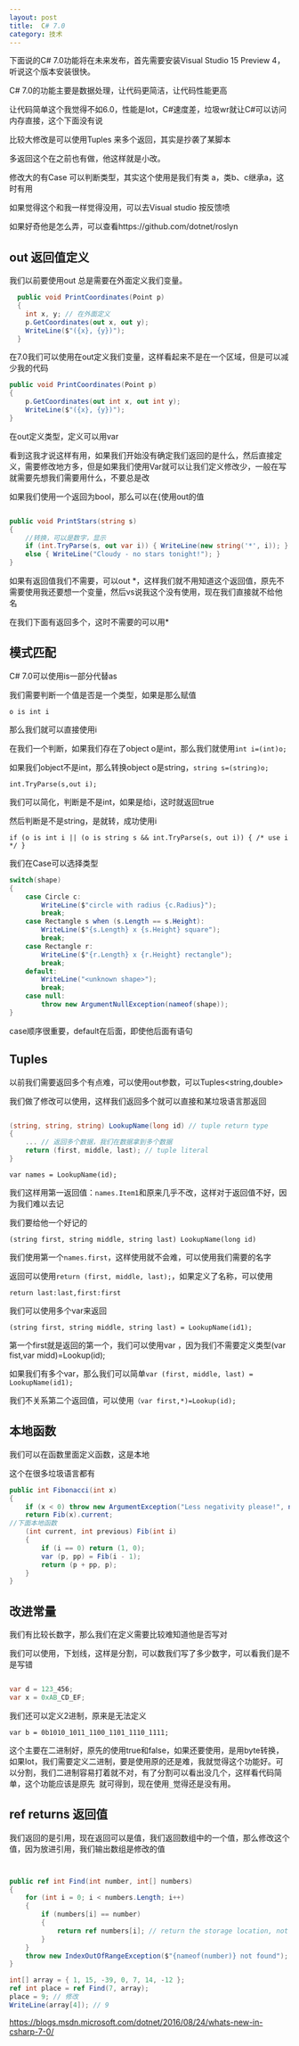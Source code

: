 ```yaml
---
layout: post
title:  C# 7.0 
category: 技术 
---
```


下面说的C# 7.0功能将在未来发布，首先需要安装Visual Studio 15 Preview 4，听说这个版本安装很快。
<!--more-->

C# 7.0的功能主要是数据处理，让代码更简洁，让代码性能更高

让代码简单这个我觉得不如6.0，性能是Iot，C#速度差，垃圾wr就让C#可以访问内存直接，这个下面没有说

比较大修改是可以使用Tuples 来多个返回，其实是抄袭了某脚本

多返回这个在之前也有做，他这样就是小改。

修改大的有Case 可以判断类型，其实这个使用是我们有类 a，类b、c继承a，这时有用

如果觉得这个和我一样觉得没用，可以去Visual studio 按反馈喷

如果好奇他是怎么弄，可以查看https://github.com/dotnet/roslyn

## out 返回值定义

我们以前要使用out 总是需要在外面定义我们变量。

```csharp
  public void PrintCoordinates(Point p)
  {
    int x, y; // 在外面定义
    p.GetCoordinates(out x, out y);
    WriteLine($"({x}, {y})");
  }
```

在7.0我们可以使用在out定义我们变量，这样看起来不是在一个区域，但是可以减少我的代码

```csharp
public void PrintCoordinates(Point p)
{
    p.GetCoordinates(out int x, out int y);
    WriteLine($"({x}, {y})");
}
```

在out定义类型，定义可以用var

看到这我才说这样有用，如果我们开始没有确定我们返回的是什么，然后直接定义，需要修改地方多，但是如果我们使用Var就可以让我们定义修改少，一般在写就需要先想我们需要用什么，不要总是改

如果我们使用一个返回为bool，那么可以在{使用out的值

```csharp

public void PrintStars(string s)
{
    //转换，可以是数字，显示
    if (int.TryParse(s, out var i)) { WriteLine(new string('*', i)); }
    else { WriteLine("Cloudy - no stars tonight!"); }
}

```

如果有返回值我们不需要，可以out \*，这样我们就不用知道这个返回值，原先不需要使用我还要想一个变量，然后vs说我这个没有使用，现在我们直接就不给他名

在我们下面有返回多个，这时不需要的可以用\*

## 模式匹配

C# 7.0可以使用is一部分代替as

我们需要判断一个值是否是一个类型，如果是那么赋值

`o is int i`

那么我们就可以直接使用i

在我们一个判断，如果我们存在了object o是int，那么我们就使用`int i=(int)o;`

如果我们object不是int，那么转换object o是string，`string s=(string)o;`

`int.TryParse(s,out i);`

我们可以简化，判断是不是int，如果是给i，这时就返回true

然后判断是不是string，是就转，成功使用i

`if (o is int i || (o is string s && int.TryParse(s, out i)) { /* use i */ }`

我们在Case可以选择类型

```csharp
switch(shape)
{
    case Circle c:
        WriteLine($"circle with radius {c.Radius}");
        break;
    case Rectangle s when (s.Length == s.Height):
        WriteLine($"{s.Length} x {s.Height} square");
        break;
    case Rectangle r:
        WriteLine($"{r.Length} x {r.Height} rectangle");
        break;
    default:
        WriteLine("<unknown shape>");
        break;
    case null:
        throw new ArgumentNullException(nameof(shape));
}
```

case顺序很重要，default在后面，即使他后面有语句

## Tuples

以前我们需要返回多个有点难，可以使用out参数，可以Tuples<string,double>

我们做了修改可以使用，这样我们返回多个就可以直接和某垃圾语言那返回

```csharp

(string, string, string) LookupName(long id) // tuple return type
{
    ... // 返回多个数据，我们在数据拿到多个数据
    return (first, middle, last); // tuple literal
}

```

`var names = LookupName(id);`

我们这样用第一返回值：`names.Item1`和原来几乎不改，这样对于返回值不好，因为我们难以去记

我们要给他一个好记的

`(string first, string middle, string last) LookupName(long id)`

我们使用第一个`names.first`，这样使用就不会难，可以使用我们需要的名字

返回可以使用`return (first, middle, last);`，如果定义了名称，可以使用

`return last:last,first:first`

我们可以使用多个var来返回

`(string first, string middle, string last) = LookupName(id1); `

第一个first就是返回的第一个，我们可以使用var ，因为我们不需要定义类型(var fist,var midd)=Lookup(id);

如果我们有多个var，那么我们可以简单`var (first, middle, last) = LookupName(id1);`

我们不关系第二个返回值，可以使用`（var first,*)=Lookup(id);`

## 本地函数

我们可以在函数里面定义函数，这是本地

这个在很多垃圾语言都有

```csharp
public int Fibonacci(int x)
{
    if (x < 0) throw new ArgumentException("Less negativity please!", nameof(x));
    return Fib(x).current;
//下面本地函数
    (int current, int previous) Fib(int i)
    {
        if (i == 0) return (1, 0);
        var (p, pp) = Fib(i - 1);
        return (p + pp, p);
    }
}
```

## 改进常量

我们有比较长数字，那么我们在定义需要比较难知道他是否写对

我们可以使用，下划线，这样是分割，可以数我们写了多少数字，可以看我们是不是写错

```csharp

var d = 123_456;
var x = 0xAB_CD_EF;

```

我们还可以定义2进制，原来是无法定义

`var b = 0b1010_1011_1100_1101_1110_1111;`

这个主要在二进制好，原先的使用true和false，如果还要使用，是用byte转换，如果Iot，我们需要定义二进制，要是使用原的还是难，我就觉得这个功能好。可以分割，我们二进制容易打着就不对，有了分割可以看出没几个，这样看代码简单，这个功能应该是原先` `就可得到，现在使用`_`觉得还是没有用。

## ref returns 返回值

我们返回的是引用，现在返回可以是值，我们返回数组中的一个值，那么修改这个值，因为放进引用，我们输出数组是修改的值

```csharp


public ref int Find(int number, int[] numbers)
{
    for (int i = 0; i < numbers.Length; i++)
    {
        if (numbers[i] == number) 
        {
            return ref numbers[i]; // return the storage location, not the value
        }
    }
    throw new IndexOutOfRangeException($"{nameof(number)} not found");
}

int[] array = { 1, 15, -39, 0, 7, 14, -12 };
ref int place = ref Find(7, array); 
place = 9; // 修改
WriteLine(array[4]); // 9

```

https://blogs.msdn.microsoft.com/dotnet/2016/08/24/whats-new-in-csharp-7-0/






